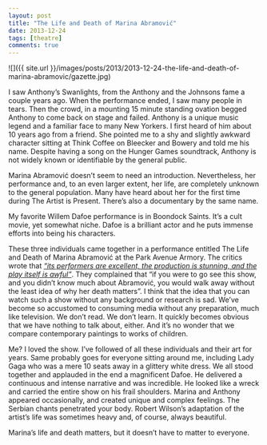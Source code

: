 ```yaml
---
layout: post
title: "The Life and Death of Marina Abramović"
date: 2013-12-24
tags: [theatre]
comments: true
---
```

![]({{ site.url }}/images/posts/2013/2013-12-24-the-life-and-death-of-marina-abramovic/gazette.jpg)

I saw Anthony’s Swanlights, from the Anthony and the Johnsons fame a couple years ago. When the performance ended, I saw many people in tears. Then the crowd, in a mounting 15 minute standing ovation begged Anthony to come back on stage and failed.  Anthony is a unique music legend and a familiar face to many New Yorkers. I first heard of him about 10 years ago from a friend. She pointed me to a shy and slightly awkward character sitting at Think Coffee on Bleecker and Bowery and told me his name. Despite having a song on the Hunger Games soundtrack, Anthony is not widely known or identifiable by the general public.

Marina Abramović doesn’t seem to need an introduction. Nevertheless, her performance and, to an even larger extent, her life, are completely unknown to the general population. Many have heard about her for the first time during The Artist is Present. There’s also a documentary by the same name.

My favorite Willem Dafoe performance is in Boondock Saints. It’s a cult movie, yet somewhat niche. Dafoe is a brilliant actor and he puts immense efforts into being his characters.

These three individuals came together in a performance entitled The Life and Death of Marina Abramović at the Park Avenue Armory. The critics wrote that [_“its performers are excellent, the production is stunning, and the play itself is awful”_](http://hyperallergic.com/99622/the-unremarkable-death-of-marina-abramovic). They complained that “if you were to go see this show, and you didn’t know much about Abramović, you would walk away without the least idea of why her death matters”. I think that the idea that you can watch such a show without any background or research is sad. We’ve become so accustomed to consuming media without any preparation, much like television. We don’t read. We don’t learn. It quickly becomes obvious that we have nothing to talk about, either. And it’s no wonder that we compare contemporary paintings to works of children.

Me? I loved the show. I’ve followed of all these individuals and their art for years. Same probably goes for everyone sitting around me, including Lady Gaga who was a mere 10 seats away in a glittery white dress. We all stood together and applauded in the end a magnificent Dafoe. He delivered a continuous and intense narrative and was incredible. He looked like a wreck and carried the entire show on his frail shoulders. Marina and Anthony appeared occasionally, and created unique and complex feelings. The Serbian chants penetrated your body. Robert Wilson’s adaptation of the artist’s life was sometimes heavy and, of course, always beautiful.

Marina’s life and death matters, but it doesn’t have to matter to everyone.
